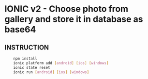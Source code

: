 # IONIC v2 - Choose photo from gallery and store it in database as base64

## INSTRUCTION
```sh
    npm install
    ionic platform add [android] [ios] [windows]
    ionic state reset
    ionic run [android] [ios] [windows]
```

